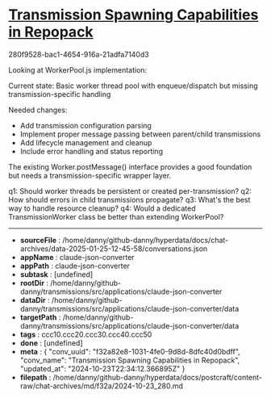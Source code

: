 # [Transmission Spawning Capabilities in Repopack](https://claude.ai/chat/f32a82e8-1031-4fe0-9d8d-8dfc40d0bdff)

280f9528-bac1-4654-916a-21adfa7140d3

 Looking at WorkerPool.js implementation:

Current state: Basic worker thread pool with enqueue/dispatch but missing transmission-specific handling

Needed changes:
- Add transmission configuration parsing
- Implement proper message passing between parent/child transmissions  
- Add lifecycle management and cleanup
- Include error handling and status reporting

The existing Worker.postMessage() interface provides a good foundation but needs a transmission-specific wrapper layer.

q1: Should worker threads be persistent or created per-transmission?
q2: How should errors in child transmissions propagate?
q3: What's the best way to handle resource cleanup?
q4: Would a dedicated TransmissionWorker class be better than extending WorkerPool?

---

* **sourceFile** : /home/danny/github-danny/hyperdata/docs/chat-archives/data-2025-01-25-12-45-58/conversations.json
* **appName** : claude-json-converter
* **appPath** : claude-json-converter
* **subtask** : [undefined]
* **rootDir** : /home/danny/github-danny/transmissions/src/applications/claude-json-converter
* **dataDir** : /home/danny/github-danny/transmissions/src/applications/claude-json-converter/data
* **targetPath** : /home/danny/github-danny/transmissions/src/applications/claude-json-converter/data
* **tags** : ccc10.ccc20.ccc30.ccc40.ccc50
* **done** : [undefined]
* **meta** : {
  "conv_uuid": "f32a82e8-1031-4fe0-9d8d-8dfc40d0bdff",
  "conv_name": "Transmission Spawning Capabilities in Repopack",
  "updated_at": "2024-10-23T22:34:12.366895Z"
}
* **filepath** : /home/danny/github-danny/hyperdata/docs/postcraft/content-raw/chat-archives/md/f32a/2024-10-23_280.md